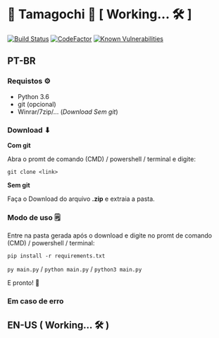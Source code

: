 # 👾‍‍ Tamagochi 👾‍‍ [ Working... 🛠 ]

[![Build Status](https://travis-ci.com/ImGabe/Tamagochi.svg?branch=master)](https://travis-ci.com/ImGabe/Tamagochi)
[![CodeFactor](https://www.codefactor.io/repository/github/imgabe/tamagochi/badge)](https://www.codefactor.io/repository/github/imgabe/tamagochi)
[![Known Vulnerabilities](https://snyk.io/test/github/ImGabe/Tamagochi/badge.svg?targetFile=requirements.txt)](https://snyk.io/test/github/ImGabe/Tamagochi?targetFile=requirements.txt)

## PT-BR

### Requistos ⚙
* Python 3.6
* git (opcional)
* Winrar/7zip/... (*Download Sem git*)

### Download ⬇

**Com git**

Abra o promt de comando (CMD) / powershell / terminal e digite:

`git clone <link>`

**Sem git**
 
Faça o Download do arquivo **.zip** e extraia a pasta.

### Modo de uso 🗒

Entre na pasta gerada após o download e digite no promt de comando (CMD) / powershell / terminal:

`pip install -r requirements.txt`

`py main.py` / `python main.py` / `python3 main.py`

E pronto! 🎉

### Em caso de erro

## EN-US ( Working... 🛠 )